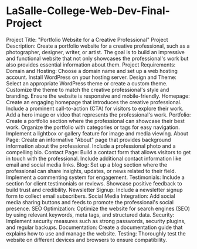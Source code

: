 # LaSalle-College-Web-Dev-Final-Project

Project Title: "Portfolio Website for a Creative Professional"
Project Description: Create a portfolio website for a creative professional, such as a photographer, designer, writer, or artist. The goal is to build an impressive and functional website that not only showcases the professional's work but also provides essential information about them.
Project Requirements:
Domain and Hosting: Choose a domain name and set up a web hosting account. Install WordPress on your hosting server.
Design and Theme:
Select an appropriate WordPress theme or create a custom theme.
Customize the theme to match the creative professional's style and branding.
Ensure the website is responsive and mobile-friendly.
Homepage:
Create an engaging homepage that introduces the creative professional.
Include a prominent call-to-action (CTA) for visitors to explore their work.
Add a hero image or video that represents the professional's work.
Portfolio:
Create a portfolio section where the professional can showcase their best work.
Organize the portfolio with categories or tags for easy navigation.
Implement a lightbox or gallery feature for image and media viewing.
About Page:
Create an informative "About" page that provides background information about the professional.
Include a professional photo and a compelling bio.
Contact Page:
Build a contact form that allows visitors to get in touch with the professional.
Include additional contact information like email and social media links.
Blog:
Set up a blog section where the professional can share insights, updates, or news related to their field.
Implement a commenting system for engagement.
Testimonials:
Include a section for client testimonials or reviews.
Showcase positive feedback to build trust and credibility.
Newsletter Signup:
Include a newsletter signup form to collect email subscribers.
Social Media Integration:
Add social media sharing buttons and feeds to promote the professional's social presence.
SEO Optimization:
Optimize the website for search engines (SEO) by using relevant keywords, meta tags, and structured data.
Security:
Implement security measures such as strong passwords, security plugins, and regular backups.
Documentation:
Create a documentation guide that explains how to use and manage the website.
Testing:
Thoroughly test the website on different devices and browsers to ensure compatibility.
